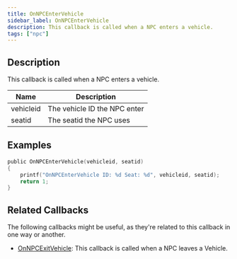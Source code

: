 ```yaml
---
title: OnNPCEnterVehicle
sidebar_label: OnNPCEnterVehicle
description: This callback is called when a NPC enters a vehicle.
tags: ["npc"]
---
```


## Description

This callback is called when a NPC enters a vehicle.

| Name      | Description                  |
| --------- | ---------------------------- |
| vehicleid | The vehicle ID the NPC enter |
| seatid    | The seatid the NPC uses      |

## Examples

```c
public OnNPCEnterVehicle(vehicleid, seatid)
{
    printf("OnNPCEnterVehicle ID: %d Seat: %d", vehicleid, seatid);
    return 1;
}
```

## Related Callbacks

The following callbacks might be useful, as they're related to this callback in one way or another.

- [OnNPCExitVehicle](OnNPCExitVehicle): This callback is called when a NPC leaves a Vehicle.
